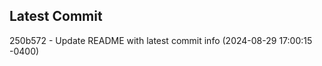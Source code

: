 
## Latest Commit
250b572 - Update README with latest commit info (2024-08-29 17:00:15 -0400) <Yunxi-Zhou>
